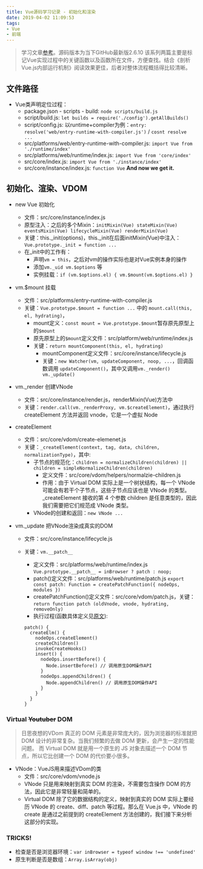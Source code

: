 ```yaml
---
title: Vue源码学习记录 - 初始化和渲染
date: 2019-04-02 11:09:53
tags:
- Vue
- 前端
---
```


> 学习文章[参考](https://ustbhuangyi.github.io/vue-analysis/)。源码版本为当下GitHub最新版2.6.10
> 该系列两篇主要是标记Vue实现过程中的关键函数以及函数所在文件，方便查找。结合《剖析Vue.js内部运行机制》阅读效果更佳，后者对整体流程概括得比较清晰。

## 文件路径

* Vue类声明定位过程：
  * package.json - scripts - build: `node scripts/build.js`
  * script/build.js: `let builds = require('./config').getAllBuilds()`
  * script/config.js: 以runtime+compiler为例：`entry: resolve('web/entry-runtime-with-compiler.js')` / `cosnt resolve ...`
  * src/platforms/web/entry-runtime-with-compiler.js: `import Vue from './runtime/index'`
  * src/platforms/web/runtime/index.js: `import Vue from 'core/index'`
  * src/core/index.js: `import Vue from './instance/index'`
  * src/core/instance/index.js: `function Vue` **And now we get it.** 

## 初始化、渲染、VDOM

* new Vue 初始化
  * 文件：src/core/instance/index.js
  * 原型注入：之后的多个Mixin：`initMixin(Vue) stateMixin(Vue) eventsMixin(Vue) lifecycleMixin(Vue) renderMixin(Vue)`
  * 关键：this._init(options)，this._init在后面initMixin(Vue)中注入：`Vue.prototype._init = function ...`
  * 在_init中的工作有：
    * 声明`vm = this`，之后对vm的操作实际也是对Vue实例本身的操作
    * 添加`vm._uid vm.$options` 等
    * 实例挂载：`if (vm.$options.el) { vm.$mount(vm.$options.el) }`

* vm.$mount 挂载
  * 文件：src/platforms/entry-runtime-with-compiler.js
  * 关键：`Vue.prototype.$mount = function ...` 中的 `mount.call(this, el, hydrating)`，
    * mount定义：`const mount = Vue.prototype.$mount`暂存原先原型上的`$mount`
    * 原先原型上的`$mount`定义文件：src/platform/web/runtime/index.js
    * 关键：`return mountComponent(this, el, hydrating)`
      * mountComponent定义文件：src/core/instance/lifecycle.js
      * 关键：`new Watcher(vm, updateComponent, noop, ...`，回调函数调用 `updateComponent()`，其中又调用`vm._render() vm._update()`

* vm._render 创建VNode
  * 文件：src/core/instance/render.js，renderMixin(Vue)方法中
  * 关键：`render.call(vm._renderProxy, vm.$createElement)`，通过执行 createElement 方法并返回 vnode，它是一个虚拟 Node

* createElement
  * 文件：src/core/vdom/create-elemenet.js
  * 关键：`_createElement(context, tag, data, children, normalizationType)`，其中:
    * 子节点的规范化：`children = normalizeChildren(children) || children = simpleNormalizeChildren(children)`
      * 定义文件：src/core/vdom/helpers/normalzie-children.js
      * 作用：由于 Virtual DOM 实际上是一个树状结构，每一个 VNode 可能会有若干个子节点，这些子节点应该也是 VNode 的类型。_createElement 接收的第 4 个参数 children 是任意类型的，因此我们需要把它们规范成 VNode 类型。
    * VNode的创建和返回：`new VNode ...`

* vm._update 把VNode渲染成真实的DOM
  * 文件：src/core/instance/lifecycle.js
  * 关键：`vm.__patch__`
    * 定义文件：src/platforms/web/runtime/index.js `Vue.prototype.__patch__ = inBrowser ? patch : noop;`
    * patch()定义文件：src/platforms/web/runtime/patch.js `export const patch: Function = createPatchFunction({ nodeOps, modules })`
    * createPatchFunction()定义文件：src/core/vdom/patch.js，关键：`return function patch (oldVnode, vnode, hydrating, removeOnly)`
    * 执行过程(函数具体定义见[原文](https://ustbhuangyi.github.io/vue-analysis/data-driven/update.html#%E6%80%BB%E7%BB%93)):

    ````
    patch() {
      createElm() { 
        nodeOps.createElement()
        createChildren()
        invokeCreateHooks()
        insert() {
          nodeOps.insertBefore() {
            Node.insertBefore() // 调用原生DOM操作API
          }
          nodeOps.appendChildren() {
            Node.appendChildren() // 调用原生DOM操作API
          }
        }
      }
    }
    ````

### Virtual ~~Youtuber~~ DOM

> 日思夜想的VDom
> 真正的 DOM 元素是非常庞大的，因为浏览器的标准就把 DOM 设计的非常复杂。当我们频繁的去做 DOM 更新，会产生一定的性能问题。
> 而 Virtual DOM 就是用一个原生的 JS 对象去描述一个 DOM 节点，所以它比创建一个 DOM 的代价要小很多。

* VNode：VueJS用来描述VDom的类
  * 文件：src/core/vdom/vnode.js
  *  VNode 只是用来映射到真实 DOM 的渲染，不需要包含操作 DOM 的方法，因此它是非常轻量和简单的。
  * Virtual DOM 除了它的数据结构的定义，映射到真实的 DOM 实际上要经历 VNode 的 create、diff、patch 等过程。那么在 Vue.js 中，VNode 的 create 是通过之前提到的 createElement 方法创建的，我们接下来分析这部分的实现。

### TRICKS!

* 检查是否是浏览器环境：`var inBrowser = typeof window !== 'undefined'`
* 原生判断是否是数组：`Array.isArray(obj)`